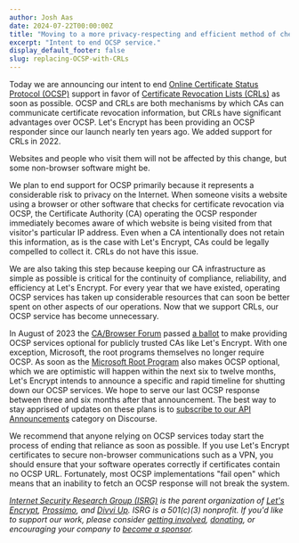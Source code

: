 ```yaml
---
author: Josh Aas
date: 2024-07-22T00:00:00Z
title: "Moving to a more privacy-respecting and efficient method of checking certificate revocation"
excerpt: "Intent to end OCSP service."
display_default_footer: false
slug: replacing-OCSP-with-CRLs
---
```


Today we are announcing our intent to end [Online Certificate Status Protocol (OCSP)](https://en.wikipedia.org/wiki/Online_Certificate_Status_Protocol) support in favor of [Certificate Revocation Lists (CRLs)](https://letsencrypt.org/2022/09/07/new-life-for-crls) as soon as possible. OCSP and CRLs are both mechanisms by which CAs can communicate certificate revocation information, but CRLs have significant advantages over OCSP. Let's Encrypt has been providing an OCSP responder since our launch nearly ten years ago. We added support for CRLs in 2022.

Websites and people who visit them will not be affected by this change, but some non-browser software might be.

We plan to end support for OCSP primarily because it represents a considerable risk to privacy on the Internet. When someone visits a website using a browser or other software that checks for certificate revocation via OCSP, the Certificate Authority (CA) operating the OCSP responder immediately becomes aware of which website is being visited from that visitor's particular IP address. Even when a CA intentionally does not retain this information, as is the case with Let's Encrypt, CAs could be legally compelled to collect it. CRLs do not have this issue.

We are also taking this step because keeping our CA infrastructure as simple as possible is critical for the continuity of compliance, reliability, and efficiency at Let's Encrypt. For every year that we have existed, operating OCSP services has taken up considerable resources that can soon be better spent on other aspects of our operations. Now that we support CRLs, our OCSP service has become unnecessary.

In August of 2023 the [CA/Browser Forum](https://cabforum.org/) passed [a ballot](https://lists.cabforum.org/pipermail/servercert-wg/2023-September/003998.html) to make providing OCSP services optional for publicly trusted CAs like Let's Encrypt. With one exception, Microsoft, the root programs themselves no longer require OCSP. As soon as the [Microsoft Root Program](https://learn.microsoft.com/en-us/security/trusted-root/program-requirements) also makes OCSP optional, which we are optimistic will happen within the next six to twelve months, Let's Encrypt intends to announce a specific and rapid timeline for shutting down our OCSP services. We hope to serve our last OCSP response between three and six months after that announcement. The best way to stay apprised of updates on these plans is to [subscribe to our API Announcements](https://community.letsencrypt.org/c/api-announcements/18) category on Discourse.

We recommend that anyone relying on OCSP services today start the process of ending that reliance as soon as possible. If you use Let's Encrypt certificates to secure non-browser communications such as a VPN, you should ensure that your software operates correctly if certificates contain no OCSP URL. Fortunately, most OCSP implementations "fail open" which means that an inability to fetch an OCSP response will not break the system.

_[Internet Security Research Group (ISRG)](https://abetterinternet.org/) is the parent organization of [Let's Encrypt](http://letsencrypt.org/), [Prossimo](http://memorysafety.org/), and [Divvi Up](http://divviup.org/). ISRG is a 501(c)(3) nonprofit. If you'd like to support our work, please consider [getting involved](https://www.abetterinternet.org/getinvolved/), [donating](https://www.abetterinternet.org/donate/), or encouraging your company to [become a sponsor](https://www.abetterinternet.org/sponsor/)._
